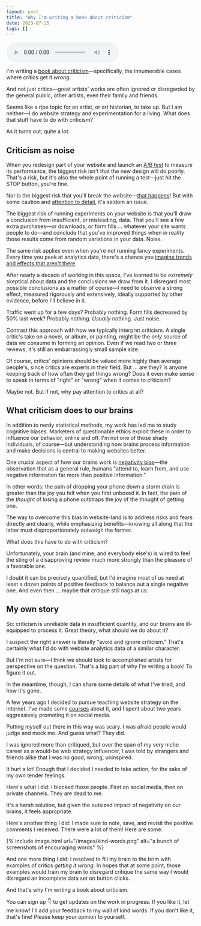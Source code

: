 ```yaml
---
layout: post
title: "Why I'm writing a book about criticism"
date: 2023-07-25
tags: []
---
```


<audio controls src="http://audio.sjc1.vultrobjects.com/why-im-writing-a-book-about-criticism.mp3"></audio>

I'm writing a [book about criticism](https://onestar.world/)—specifically, the innumerable cases where critics get it _wrong_. 

And not just critics—great artists' works are often ignored or disregarded by the general public, other artists, even their family and friends.

Seems like a ripe topic for an artist, or art historian, to take up. But I am neither—I do website strategy and experimentation for a living. What does that stuff have to do with criticism?

As it turns out: quite a lot.

## Criticism as noise

When you redesign part of your website and launch an [A/B test](https://vwo.com/ab-testing/) to measure its performance, the biggest risk isn't that the new design will do poorly. That's a risk, but it's also the whole point of running a test—just hit the STOP button, you're fine.

Nor is the biggest risk that you'll break the website—[that happens](/fuckups)! But with some caution and [attention to detail](/the-mighty-checklist), it's seldom an issue.

The biggest risk of running experiments on your website is that you'll draw a conclusion from insufficient, or misleading, data. That you'll see a few extra purchases—or downloads, or form fills ... whatever your site wants people to do—and conclude that you've improved things when in reality those results come from random variations in your data. Noise.

The same risk applies even when you're not running fancy experiments. Every time you peek at analytics data, there's a chance you [imagine trends and effects that aren't there](/when-to-freak-out).

After nearly a decade of working in this space, I've learned to be _extremely_ skeptical about data and the conclusions we draw from it. I disregard most possible conclusions as a matter of course—I need to observe a strong effect, measured rigorously and extensively, ideally supported by other evidence, before I'll believe in it.

Traffic went up for a few days? Probably nothing. Form fills decreased by 50% last week? Probably nothing. _Usually_ nothing. Just noise.

Contrast this approach with how we typically interpret criticism. A single critic's take on a novel, or album, or painting, might be the _only_ source of data we consume in forming an opinion. Even if we read two or three reviews, it's still an embarrassingly small sample size.

Of course, critics' opinions should be valued more highly than average people's, since critics are experts in their field. But ... are they? Is anyone keeping track of how often they get things wrong? Does it even make sense to speak in terms of "right" or "wrong" when it comes to criticism?

Maybe not. But if not, why pay attention to critics at all?

## What criticism does to our brains

In addition to nerdy statistical methods, my work has led me to study cognitive biases. Marketers of questionable ethics exploit these in order to influence our behavior, online and off. I'm not one of those shady individuals, of course—but understanding how brains process information and make decisions is central to making websites better.

One crucial aspect of how our brains work is [negativity bias](https://www.ncbi.nlm.nih.gov/pmc/articles/PMC3652533/)—the observation that as a general rule, humans "attend to, learn from, and use negative information far more than positive information."

In other words: the pain of dropping your phone down a storm drain is greater than the joy you felt when you first unboxed it. In fact, the pain of the _thought_ of losing a phone outstraps the joy of the thought of getting one.

The way to overcome this bias in website-land is to address risks and fears directly and clearly, while emphasizing benefits—knowing all along that the latter must disproportionately outweigh the former.

What does this have to do with criticism?

Unfortunately, your brain (and mine, and everybody else's) is wired to feel the sting of a disapproving review much more strongly than the pleasure of a favorable one.

I doubt it can be precisely quantified, but I'd imagine most of us need at least a dozen points of positive feedback to balance out a single negative one. And even then ... maybe that critique still nags at us.

## My own story

So: criticism is unreliable data in insufficient quantity, and our brains are ill-equipped to process it. Great theory, what should we do about it?

I suspect the right answer is literally "avoid and ignore criticism." That's certainly what I'd do with website analytics data of a similar character.

But I'm not sure—I think we should look to accomplished artists for perspective on the question. That's a big part of why I'm writing a book! To figure it out.

In the meantime, though, I can share some details of what I've tried, and how it's gone.

A few years ago I decided to pursue teaching website strategy on the internet. I've made some [courses](/courses) about it, and I spent about two years aggressively promoting it on social media.

Putting myself out there in this way was scary. I was afraid people would judge and mock me. And guess what? They did.

I was ignored more than critiqued, but over the span of my very niche career as a would-be web strategy influencer, I was told by strangers and friends alike that I was no good, wrong, uninspired. 

It hurt a lot! Enough that I decided I needed to take action, for the sake of my own tender feelings.

Here's what I did: I blocked those people. First on social media, then on private channels. They are dead to me.

It's a harsh solution, but given the outsized impact of negativity on our brains, it feels appropriate.

Here's another thing I did: I made sure to note, save, and revisit the positive comments I received. There were a lot of them! Here are some:

{% include image.html url="/images/kind-words.png" alt="a bunch of screenshots of encouraging words" %}

And one more thing I did: I resolved to fill my brain to the brim with examples of critics _getting it wrong_. In hopes that at some point, those examples would train my brain to disregard critique the same way I would disregard an incomplete data set on button clicks.

And that's why I'm writing a book about criticism.

You can sign up 👇 to get updates on the work in progress. If you like it, let me know! I'll add your feedback to my wall of kind words. If you don't like it, that's fine! Please keep your opinion to yourself.



